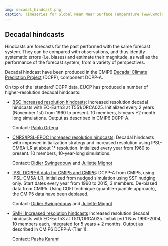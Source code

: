 ```yaml
---
img: decadal_hindcast.png
caption: Timeseries for Global Mean Near Surface Temperature (www.wmolc-adcp.org)
---
```


## Decadal hindcasts

Hindcasts are forecasts for the past performed with the same forecast system.
They can be compared with observations, and thus identify systematic errors
(i.e. biases) and estimate their magnitude, as well as the performance of the
forecast system, from a variety of perspectives.

Decadal hindcast have been produced in the CMIP6 [Decadal Climate Prediction
Project](https://www.wcrp-climate.org/modelling-wgcm-mip-catalogue/cmip6-endorsed-mips-article/1065-modelling-cmip6-dcpp)
(DCPP), component DCPP-A.

On top of the 'standard' DCPP data, EUCP has produced a number of
higher-resolution decadal hindcasts:

- [BSC Increased resolution hindcasts](): Increased resolution
  decadal hindcasts with EC-Earth3 at T551/ORCA025. Initialized every 2 years
  (November 1st) from 1960 to present. 10 members, 5-years +2 month long
  simulations. Output as described in CMIP6 DCPP-A.

  Contact: [Pablo Ortega](https://orcid.org/0000-0002-4135-9621)

- [CNRS/IPSL-EPOC Increased resolution
  hindcasts]():
  Decadal hindcasts with improved initialization strategy and increased
  resolution using IPSL-CM6A-LR at about 1° resolution. Initialized every year
  from 1960 to present. 10 members, 10-year-long simulations.

  Contact: [Didier Swingedouw](https://orcid.org/0000-0002-0583-0850) and
  [Juliette Mignot](https://orcid.org/0000-0002-4894-898X)

- [IPSL DCPP-A data for CMIP5 and
  CMIP6](https://doi.org/10.22033/ESGF/CMIP6.5137):
  DCPP-A from CMIP5, using IPSL-CM5A-LR, initialized from nudged simulation
  using SST nudging only. Start dates every year from 1960 to 2015, 3 members.
  De-biased data from CMIP5. Using CDFt technique (quantile-quantile approach),
  the CMIP5 data have been debiased.

  Contact: [Didier Swingedouw](https://orcid.org/0000-0002-0583-0850) and
  [Juliette Mignot](https://orcid.org/0000-0002-4894-898X)

- [SMHI Increased resolution hindcasts]()
  Increased resolution decadal hindcasts with EC-Earth3 at T511/ORCA025.
  Initialized 1 Nov 1990-2004, 10 members each, integrated for 5 years + 2
  months. Output as described in CMIP6 DCPP-A (Tier 1).

  Contact: [Pasha Karami](https://orcid.org/0000-0003-0390-2889)
